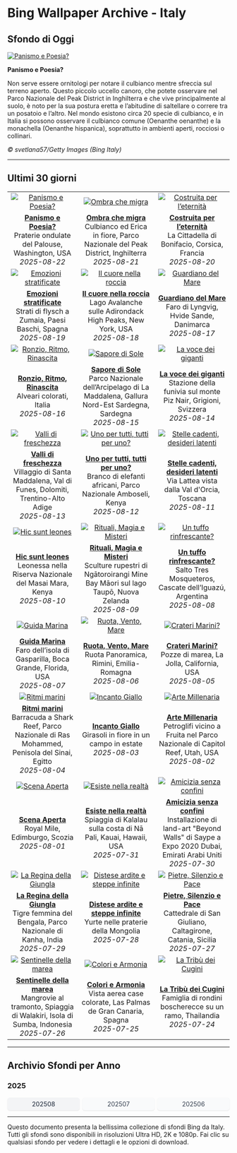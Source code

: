 # Bing Wallpaper Archive - Italy

## Sfondo di Oggi

[![Panismo e Poesia?](https://www.bing.com/th?id=OHR.PalouseWA_IT-IT0107533820_UHD.jpg&pid=hp&w=2560)](https://bing.codexun.com/it/detail/20250822)

**Panismo e Poesia?**

Non serve essere ornitologi per notare il culbianco mentre sfreccia sul terreno aperto. Questo piccolo uccello canoro, che potete osservare nel Parco Nazionale del Peak District in Inghilterra e che vive principalmente al suolo, è noto per la sua postura eretta e l’abitudine di saltellare o correre tra un posatoio e l’altro. Nel mondo esistono circa 20 specie di culbianco, e in Italia si possono osservare il culbianco comune (Oenanthe oenanthe) e la monachella (Oenanthe hispanica), soprattutto in ambienti aperti, rocciosi o collinari.

*© svetlana57/Getty Images (Bing Italy)*

---

## Ultimi 30 giorni

| | | |
|:---:|:---:|:---:|
| [![Panismo e Poesia?](https://www.bing.com/th?id=OHR.PalouseWA_IT-IT0107533820_UHD.jpg&pid=hp&w=2560)](https://bing.codexun.com/it/detail/20250822) | [![Ombra che migra](https://www.bing.com/th?id=OHR.WheatearBird_IT-IT3442241392_UHD.jpg&pid=hp&w=2560)](https://bing.codexun.com/it/detail/20250821) | [![Costruita per l’eternità](https://www.bing.com/th?id=OHR.CitadelBonifacio_IT-IT3373229957_UHD.jpg&pid=hp&w=2560)](https://bing.codexun.com/it/detail/20250820) | 
| **[Panismo e Poesia?](https://bing.codexun.com/it/detail/20250822)**<br>Praterie ondulate del Palouse, Washington, USA<br>*2025-08-22* | **[Ombra che migra](https://bing.codexun.com/it/detail/20250821)**<br>Culbianco ed Erica in fiore, Parco Nazionale del Peak District, Inghilterra<br>*2025-08-21* | **[Costruita per l’eternità](https://bing.codexun.com/it/detail/20250820)**<br>La Cittadella di Bonifacio, Corsica, Francia<br>*2025-08-20* | 
| [![Emozioni stratificate](https://www.bing.com/th?id=OHR.GipuzcoaSummer_IT-IT3301652373_UHD.jpg&pid=hp&w=2560)](https://bing.codexun.com/it/detail/20250819) | [![Il cuore nella roccia](https://www.bing.com/th?id=OHR.AvalancheLake_IT-IT9962796758_UHD.jpg&pid=hp&w=2560)](https://bing.codexun.com/it/detail/20250818) | [![Guardiano del Mare](https://www.bing.com/th?id=OHR.LyngvigLighthouse_IT-IT3166242120_UHD.jpg&pid=hp&w=2560)](https://bing.codexun.com/it/detail/20250817) | 
| **[Emozioni stratificate](https://bing.codexun.com/it/detail/20250819)**<br>Strati di flysch a Zumaia, Paesi Baschi, Spagna<br>*2025-08-19* | **[Il cuore nella roccia](https://bing.codexun.com/it/detail/20250818)**<br>Lago Avalanche sulle Adirondack High Peaks, New York, USA<br>*2025-08-18* | **[Guardiano del Mare](https://bing.codexun.com/it/detail/20250817)**<br>Faro di Lyngvig, Hvide Sande, Danimarca<br>*2025-08-17* | 
| [![Ronzio, Ritmo, Rinascita](https://www.bing.com/th?id=OHR.ColorfulBeehives_IT-IT3102989336_UHD.jpg&pid=hp&w=2560)](https://bing.codexun.com/it/detail/20250816) | [![Sapore di Sole](https://www.bing.com/th?id=OHR.LaMaddalenaSardegna_IT-IT3035454950_UHD.jpg&pid=hp&w=2560)](https://bing.codexun.com/it/detail/20250815) | [![La voce dei giganti](https://www.bing.com/th?id=OHR.PizNairPeak_IT-IT2958589125_UHD.jpg&pid=hp&w=2560)](https://bing.codexun.com/it/detail/20250814) | 
| **[Ronzio, Ritmo, Rinascita](https://bing.codexun.com/it/detail/20250816)**<br>Alveari colorati, Italia<br>*2025-08-16* | **[Sapore di Sole](https://bing.codexun.com/it/detail/20250815)**<br>Parco Nazionale dell’Arcipelago di La Maddalena, Gallura Nord-Est Sardegna, Sardegna<br>*2025-08-15* | **[La voce dei giganti](https://bing.codexun.com/it/detail/20250814)**<br>Stazione della funivia sul monte Piz Nair, Grigioni, Svizzera<br>*2025-08-14* | 
| [![Valli di freschezza](https://www.bing.com/th?id=OHR.SantaMaddalena_IT-IT2896067117_UHD.jpg&pid=hp&w=2560)](https://bing.codexun.com/it/detail/20250813) | [![Uno per tutti, tutti per uno?](https://www.bing.com/th?id=OHR.KenyaElephants_IT-IT2826374695_UHD.jpg&pid=hp&w=2560)](https://bing.codexun.com/it/detail/20250812) | [![Stelle cadenti, desideri latenti](https://www.bing.com/th?id=OHR.StelleSanLorenzo_IT-IT2737058274_UHD.jpg&pid=hp&w=2560)](https://bing.codexun.com/it/detail/20250811) | 
| **[Valli di freschezza](https://bing.codexun.com/it/detail/20250813)**<br>Villaggio di Santa Maddalena, Val di Funes, Dolomiti, Trentino-Alto Adige<br>*2025-08-13* | **[Uno per tutti, tutti per uno?](https://bing.codexun.com/it/detail/20250812)**<br>Branco di elefanti africani, Parco Nazionale Amboseli, Kenya<br>*2025-08-12* | **[Stelle cadenti, desideri latenti](https://bing.codexun.com/it/detail/20250811)**<br>Via Lattea vista dalla Val d'Orcia, Toscana<br>*2025-08-11* | 
| [![Hic sunt leones](https://www.bing.com/th?id=OHR.LionessKenya_IT-IT2680402991_UHD.jpg&pid=hp&w=2560)](https://bing.codexun.com/it/detail/20250810) | [![Rituali, Magia e Misteri](https://www.bing.com/th?id=OHR.MaoriRock_IT-IT5330765111_UHD.jpg&pid=hp&w=2560)](https://bing.codexun.com/it/detail/20250809) | [![Un tuffo rinfrescante?](https://www.bing.com/th?id=OHR.IguazuArgentina_IT-IT2568791763_UHD.jpg&pid=hp&w=2560)](https://bing.codexun.com/it/detail/20250808) | 
| **[Hic sunt leones](https://bing.codexun.com/it/detail/20250810)**<br>Leonessa nella Riserva Nazionale del Masai Mara, Kenya<br>*2025-08-10* | **[Rituali, Magia e Misteri](https://bing.codexun.com/it/detail/20250809)**<br>Sculture rupestri di Ngātoroirangi Mine Bay Māori sul lago Taupō, Nuova Zelanda<br>*2025-08-09* | **[Un tuffo rinfrescante?](https://bing.codexun.com/it/detail/20250808)**<br>Salto Tres Mosqueteros, Cascate dell’Iguazú, Argentina<br>*2025-08-08* | 
| [![Guida Marina](https://www.bing.com/th?id=OHR.GasparillaLight_IT-IT1390366319_UHD.jpg&pid=hp&w=2560)](https://bing.codexun.com/it/detail/20250807) | [![Ruota, Vento, Mare](https://www.bing.com/th?id=OHR.RuotaRimini_IT-IT1297102060_UHD.jpg&pid=hp&w=2560)](https://bing.codexun.com/it/detail/20250806) | [![Crateri Marini?](https://www.bing.com/th?id=OHR.CaliforniaTidepool_IT-IT9185950611_UHD.jpg&pid=hp&w=2560)](https://bing.codexun.com/it/detail/20250805) | 
| **[Guida Marina](https://bing.codexun.com/it/detail/20250807)**<br>Faro dell’isola di Gasparilla, Boca Grande, Florida, USA<br>*2025-08-07* | **[Ruota, Vento, Mare](https://bing.codexun.com/it/detail/20250806)**<br>Ruota Panoramica, Rimini, Emilia-Romagna<br>*2025-08-06* | **[Crateri Marini?](https://bing.codexun.com/it/detail/20250805)**<br>Pozze di marea, La Jolla, California, USA<br>*2025-08-05* | 
| [![Ritmi marini](https://www.bing.com/th?id=OHR.BlackfinBarracuda_IT-IT1143705457_UHD.jpg&pid=hp&w=2560)](https://bing.codexun.com/it/detail/20250804) | [![Incanto Giallo](https://www.bing.com/th?id=OHR.HappySunflower_IT-IT1160856056_UHD.jpg&pid=hp&w=2560)](https://bing.codexun.com/it/detail/20250803) | [![Arte Millenaria](https://www.bing.com/th?id=OHR.FruitaPetroglyphs_IT-IT1255778593_UHD.jpg&pid=hp&w=2560)](https://bing.codexun.com/it/detail/20250802) | 
| **[Ritmi marini](https://bing.codexun.com/it/detail/20250804)**<br>Barracuda a Shark Reef, Parco Nazionale di Ras Mohammed, Penisola del Sinai, Egitto<br>*2025-08-04* | **[Incanto Giallo](https://bing.codexun.com/it/detail/20250803)**<br>Girasoli in fiore in un campo in estate<br>*2025-08-03* | **[Arte Millenaria](https://bing.codexun.com/it/detail/20250802)**<br>Petroglifi vicino a Fruita nel Parco Nazionale di Capitol Reef, Utah, USA<br>*2025-08-02* | 
| [![Scena Aperta](https://www.bing.com/th?id=OHR.EdinburghFringe_IT-IT8835204472_UHD.jpg&pid=hp&w=2560)](https://bing.codexun.com/it/detail/20250801) | [![Esiste nella realtà](https://www.bing.com/th?id=OHR.NaPaliKauai_IT-IT1557569434_UHD.jpg&pid=hp&w=2560)](https://bing.codexun.com/it/detail/20250731) | [![Amicizia senza confini](https://www.bing.com/th?id=OHR.SaypeDubai_IT-IT8691118780_UHD.jpg&pid=hp&w=2560)](https://bing.codexun.com/it/detail/20250730) | 
| **[Scena Aperta](https://bing.codexun.com/it/detail/20250801)**<br>Royal Mile, Edimburgo, Scozia<br>*2025-08-01* | **[Esiste nella realtà](https://bing.codexun.com/it/detail/20250731)**<br>Spiaggia di Kalalau sulla costa di Nā Pali, Kauai, Hawaii, USA<br>*2025-07-31* | **[Amicizia senza confini](https://bing.codexun.com/it/detail/20250730)**<br>Installazione di land-art "Beyond Walls" di Saype a Expo 2020 Dubai, Emirati Arabi Uniti<br>*2025-07-30* | 
| [![La Regina della Giungla](https://www.bing.com/th?id=OHR.TigerDay_IT-IT8572184729_UHD.jpg&pid=hp&w=2560)](https://bing.codexun.com/it/detail/20250729) | [![Distese ardite e steppe infinite](https://www.bing.com/th?id=OHR.MongoliaYurts_IT-IT8478321001_UHD.jpg&pid=hp&w=2560)](https://bing.codexun.com/it/detail/20250728) | [![Pietre, Silenzio e Pace](https://www.bing.com/th?id=OHR.CaltagironeSicilia_IT-IT1493069823_UHD.jpg&pid=hp&w=2560)](https://bing.codexun.com/it/detail/20250727) | 
| **[La Regina della Giungla](https://bing.codexun.com/it/detail/20250729)**<br>Tigre femmina del Bengala, Parco Nazionale di Kanha, India<br>*2025-07-29* | **[Distese ardite e steppe infinite](https://bing.codexun.com/it/detail/20250728)**<br>Yurte nelle praterie della Mongolia<br>*2025-07-28* | **[Pietre, Silenzio e Pace](https://bing.codexun.com/it/detail/20250727)**<br>Cattedrale di San Giuliano, Caltagirone, Catania, Sicilia<br>*2025-07-27* | 
| [![Sentinelle della marea](https://www.bing.com/th?id=OHR.MangroveTwilight_IT-IT8283933203_UHD.jpg&pid=hp&w=2560)](https://bing.codexun.com/it/detail/20250726) | [![Colori e Armonia](https://www.bing.com/th?id=OHR.LasPalmas_IT-IT1381176116_UHD.jpg&pid=hp&w=2560)](https://bing.codexun.com/it/detail/20250725) | [![La Tribù dei Cugini](https://www.bing.com/th?id=OHR.AshyWoodswallow_IT-IT3849663666_UHD.jpg&pid=hp&w=2560)](https://bing.codexun.com/it/detail/20250724) | 
| **[Sentinelle della marea](https://bing.codexun.com/it/detail/20250726)**<br>Mangrovie al tramonto, Spiaggia di Walakiri, Isola di Sumba, Indonesia<br>*2025-07-26* | **[Colori e Armonia](https://bing.codexun.com/it/detail/20250725)**<br>Vista aerea case colorate, Las Palmas de Gran Canaria, Spagna<br>*2025-07-25* | **[La Tribù dei Cugini](https://bing.codexun.com/it/detail/20250724)**<br>Famiglia di rondini boscherecce su un ramo, Thailandia<br>*2025-07-24* | 


---

## Archivio Sfondi per Anno

### 2025
<div style="display: grid; grid-template-columns: repeat(auto-fit, minmax(80px, 1fr)); gap: 6px; margin: 12px 0;">
<a href="https://bing.codexun.com/it/archive/202508" style="padding: 6px 12px; font-size: 14px; border-radius: 6px; box-shadow: 0 1px 2px rgba(0,0,0,0.1); background-color: #f3f4f6; color: #374151; text-decoration: none; text-align: center; transition: background-color 0.2s ease; font-weight: 500;">202508</a>
<a href="https://bing.codexun.com/it/archive/202507" style="padding: 6px 12px; font-size: 14px; border-radius: 6px; box-shadow: 0 1px 2px rgba(0,0,0,0.1); background-color: #f9fafb; color: #374151; text-decoration: none; text-align: center; transition: background-color 0.2s ease;">202507</a>
<a href="https://bing.codexun.com/it/archive/202506" style="padding: 6px 12px; font-size: 14px; border-radius: 6px; box-shadow: 0 1px 2px rgba(0,0,0,0.1); background-color: #f9fafb; color: #374151; text-decoration: none; text-align: center; transition: background-color 0.2s ease;">202506</a>
</div>



---

Questo documento presenta la bellissima collezione di sfondi Bing da Italy. Tutti gli sfondi sono disponibili in risoluzioni Ultra HD, 2K e 1080p. Fai clic su qualsiasi sfondo per vedere i dettagli e le opzioni di download.

